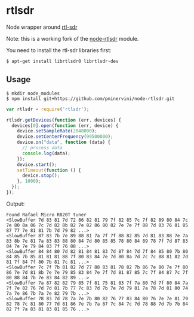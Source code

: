 
# rtlsdr

Node wrapper around [rtl-sdr](http://sdr.osmocom.org/trac/wiki/rtl-sdr/)

Note: this is a working fork of the [node-rtlsdr](https://github.com/joeferner/node-rtlsdr) module.

You need to install the rtl-sdr libraries first:

```
$ apt-get install librtlsdr0 librtlsdr-dev
```

## Usage



```
$ mkdir node_modules
$ npm install git+https://github.com/pminervini/node-rtlsdr.git
```

```javascript
var rtlsdr = require('rtlsdr');

rtlsdr.getDevices(function (err, devices) {
  devices[0].open(function (err, device) {
    device.setSampleRate(2048000);
    device.setCenterFrequency(99500000);
    device.on("data", function (data) {
      // process data
      console.log(data);
    });
    device.start();
    setTimeout(function () {
      device.stop();
    }, 1000);
  });
});
```

Output:

```
Found Rafael Micro R820T tuner
<SlowBuffer 7d 83 81 7d 72 86 82 81 79 7f 82 85 7c 7f 82 89 80 84 7c 7e 80 8a 86 7c 7d 82 8b 82 7e 82 86 80 82 7e 7e 7f 88 7d 83 76 81 85 87 77 7e 81 81 7b 7d 79 82 ...>
<SlowBuffer 87 83 7b 7e 89 88 81 7a 7f 7f 88 82 85 7d 81 83 88 7e 7a 83 8b 7e 81 7a 83 83 88 80 84 7d 80 85 85 78 80 84 89 78 7f 7d 87 83 84 7e 7e 79 84 83 7f 76 88 ...>
<SlowBuffer 84 84 80 7d 82 81 84 81 83 7d 87 84 7d 7f 84 85 80 7b 80 84 85 7b 85 81 81 81 88 7f 80 83 84 7e 7d 80 8a 7d 7c 7c 88 81 82 7d 81 7f 84 7f 80 7b 81 7c 81 ...>
<SlowBuffer 7c 7f 7b 81 82 7d 77 88 83 81 78 82 7b 86 7e 80 7e 7f 80 86 7e 7d 81 8b 7e 7e 79 85 83 84 7e 7f 7d 81 87 85 7c 7f 84 87 7c 7f 80 88 84 7b 7e 83 84 82 89 ...>
<SlowBuffer 7a 87 82 82 79 85 7f 81 75 81 83 7f 7a 80 7d 7f 80 84 7a 7f 7e 82 76 7d 7d 81 7b 77 7c 83 7d 7b 7e 7d 79 81 7a 78 7d 81 80 74 7a 7e 86 7b 7a 7e 82 79 7b ...>
<SlowBuffer 78 83 7d 78 7a 7e 7b 80 82 76 77 83 84 80 76 7e 7e 81 79 82 78 7c 81 80 77 7d 81 86 7e 7b 7a 87 7c 84 7c 7d 78 88 7d 7b 7b 84 82 7f 7a 83 81 83 81 85 76 ...>
```
